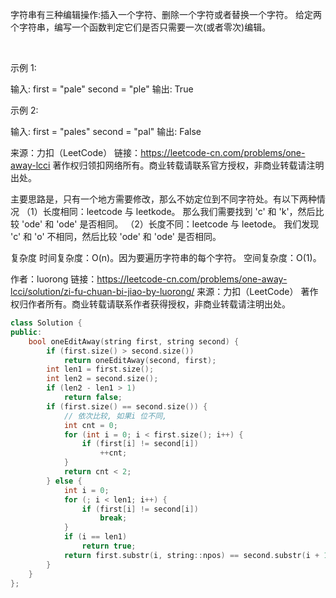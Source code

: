 字符串有三种编辑操作:插入一个字符、删除一个字符或者替换一个字符。 给定两个字符串，编写一个函数判定它们是否只需要一次(或者零次)编辑。

 

示例 1:

输入: 
first = "pale"
second = "ple"
输出: True
 

示例 2:

输入: 
first = "pales"
second = "pal"
输出: False

来源：力扣（LeetCode）
链接：https://leetcode-cn.com/problems/one-away-lcci
著作权归领扣网络所有。商业转载请联系官方授权，非商业转载请注明出处。


主要思路是，只有一个地方需要修改，那么不妨定位到不同字符处。有以下两种情况
（1）长度相同：leetcode 与 leetkode。
那么我们需要找到 'c' 和 'k'，然后比较 'ode' 和 'ode' 是否相同。
（2）长度不同：leetcode 与 leetode。
我们发现 'c' 和 'o' 不相同，然后比较 'ode' 和 'ode' 是否相同。

复杂度
时间复杂度：O(n)。因为要遍历字符串的每个字符。
空间复杂度：O(1)。

作者：luorong
链接：https://leetcode-cn.com/problems/one-away-lcci/solution/zi-fu-chuan-bi-jiao-by-luorong/
来源：力扣（LeetCode）
著作权归作者所有。商业转载请联系作者获得授权，非商业转载请注明出处。


```cpp
class Solution {
public:
    bool oneEditAway(string first, string second) {
        if (first.size() > second.size())
            return oneEditAway(second, first);
        int len1 = first.size();
        int len2 = second.size();
        if (len2 - len1 > 1)
            return false;
        if (first.size() == second.size()) {
            // 依次比较, 如果i 位不同,
            int cnt = 0;
            for (int i = 0; i < first.size(); i++) {
                if (first[i] != second[i])
                    ++cnt;
            }
            return cnt < 2; 
        } else {
            int i = 0;
            for (; i < len1; i++) {
                if (first[i] != second[i])
                    break;
            }
            if (i == len1)
                return true;
            return first.substr(i, string::npos) == second.substr(i + 1, string::npos);
        }
    }
};
```